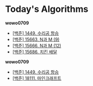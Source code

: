 # Today's Algorithms

**wowo0709**

* [[백준] 1449. 수리공 항승](https://www.acmicpc.net/problem/1449)
* [[백준] 15663. N과 M (9)](https://www.acmicpc.net/problem/15663) 
* [[백준] 15666. N과 M (12)](https://www.acmicpc.net/problem/15666)
* [[백준] 15686. 치킨 배달](https://www.acmicpc.net/problem/15686)

**wowo0709**

* [[백준] 1449. 수리공 항승](https://www.acmicpc.net/problem/1449)
* [[백준] 18111. 마인크래프트](https://www.acmicpc.net/problem/18111)